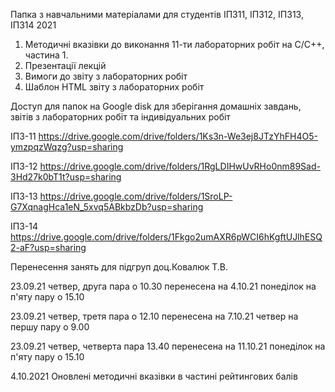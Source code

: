  Папка з навчальними матеріалами для студентів ІПЗ11, ІПЗ12, ІПЗ13, ІПЗ14 2021
 1. Методичні вказівки до виконання 11-ти лабораторних робіт на C/C++, частина 1. 
 2. Презентації лекцій
 3. Вимоги до звіту з лабораторних робіт
 4. Шаблон HTML звіту з лабораторних робіт 

Доступ для папок на Google disk для зберігання домашніх завдань, звітів з лабораторних робіт та індивідуальних робіт

ІПЗ-11   https://drive.google.com/drive/folders/1Ks3n-We3ej8JTzYhFH4O5-ymzpqzWqzg?usp=sharing

ІПЗ-12   https://drive.google.com/drive/folders/1RgLDIHwUvRHo0nm89Sad-3Hd27k0bT1t?usp=sharing

ІПЗ-13   https://drive.google.com/drive/folders/1SroLP-G7XqnagHca1eN_5xvq5ABkbzDb?usp=sharing
 
ІПЗ-14   https://drive.google.com/drive/folders/1Fkgo2umAXR6pWCI6hKgftUJlhESQ2-aF?usp=sharing

Перенесення занять для підгруп доц.Ковалюк Т.В.

23.09.21 четвер, друга пара о  10.30 перенесена на 4.10.21 понеділок на п'яту пару о 15.10

23.09.21 четвер, третя пара о 12.10 перенесена на  7.10.21 четвер на першу пару о 9.00

23.09.21 четвер, четверта пара 13.40 перенесена на 11.10.21 понеділок на  п'яту пару о 15.10

4.10.2021 Оновлені методичні вказівки в частині рейтингових балів

